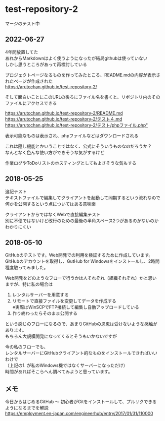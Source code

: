 # test-repository-2

マージのテスト中

## 2022-06-27

4年間放置してた  
あれからMarkdownはよく使うようになったが結局githubは使っていない  
しかし思うところがあって再検討している

プロジェクトページなるものを作ってみたところ、README.mdの内容が表示されたページが作成された  
<https://arutochan.github.io/test-repository-2/>

そして面白いことにこのURLの後ろにファイル名を書くと、リポジトリ内のそのファイルにアクセスできる  

<https://arutochan.github.io/test-repository-2/README.md>  
<https://arutochan.github.io/test-repository-2/テスト４.md>  
<https://arutochan.github.io/test-repository-2/テスト/phpファイル.php">  

表示可能なものは表示され、phpファイルなどはダウンロードされる

これは隠し機能とかいうことではなく、公式にそういうものなのだろうか？  
なんとなく色んな使い方ができそうな気がするけど  

作業ログやToDoリストのホスティングとしてもよさそうな気もする  

## 2018-05-25

追記テスト  
テキストファイルで編集してクライアントを起動して同期するという流れなので  
何かを公開するという点についてはある意味楽  

クライアントからではなくWebで直接編集テスト  
別に不便ではないけど改行のための最後の半角スペース2つがあるのかないのかわかりにくい

## 2018-05-10

GitHubのテストです。Web開発での利用を検証するために作成しています。  
GitHubのアカウントを取得し、GutHub for Windowsをインストールし、2時間程度触ってみました。

Web開発をどのようなフローで行うかは人それぞれ（組織それぞれ）かと思いますが、特に私の場合は

1. レンタルサーバーを用意する
2. リモートで直接ファイルを変更してデータを作成する  
※実際はWinSCPでFTP接続して編集し自動アップロードしている
3. 作り終わったらそのまま公開する

という感じのフローになるので、あまりGitHubの恩恵は受けないような感触があります。  
もちろん大規模開発になってくるとそうもいかないですが

今の私のフローでも、  
レンタルサーバーにGitHubクライアント的なものをインストールできればいいわけで  
（上記の1. が私のWindows機ではなくサーバーになっただけ）  
時間があればそこらへん調べてみようと思っています。

## メモ

今日からはじめるGitHub 〜 初心者がGitをインストールして、プルリクできるようになるまでを解説  
https://employment.en-japan.com/engineerhub/entry/2017/01/31/110000
